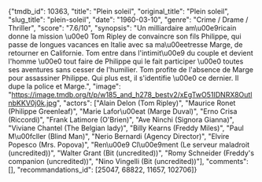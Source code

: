 {"tmdb_id": 10363, "title": "Plein soleil", "original_title": "Plein soleil", "slug_title": "plein-soleil", "date": "1960-03-10", "genre": "Crime / Drame / Thriller", "score": "7.6/10", "synopsis": "Un milliardaire am\u00e9ricain donne la mission \u00e0 Tom Ripley de convaincre son fils Philippe, qui passe de longues vacances en Italie avec sa ma\u00eetresse Marge, de retourner en Californie. Tom entre dans l'intimit\u00e9 du couple et devient l'homme \u00e0 tout faire de Philippe qui le fait participer \u00e0 toutes ses aventures sans cesser de l'humilier. Tom profite de l'absence de Marge pour assassiner Philippe. Qui plus est, il s'identifie \u00e0 ce dernier. Il dupe la police et Marge.", "image": "https://image.tmdb.org/t/p/w185_and_h278_bestv2/xEgTwO51IDNRX8OutlnbKKV0j0k.jpg", "actors": ["Alain Delon (Tom Ripley)", "Maurice Ronet (Philippe Greenleaf)", "Marie Lafor\u00eat (Marge Duval)", "Erno Crisa (Riccordi)", "Frank Latimore (O'Brien)", "Ave Ninchi (Signora Gianna)", "Viviane Chantel (The Belgian lady)", "Billy Kearns (Freddy Miles)", "Paul M\u00fcller (Blind Man)", "Nerio Bernardi (Agency Director)", "Elvire Popesco (Mrs. Popova)", "Ren\u00e9 Cl\u00e9ment (Le serveur maladroit (uncredited))", "Walter Grant (Bit (uncredited))", "Romy Schneider (Freddy's companion (uncredited))", "Nino Vingelli (Bit (uncredited))"], "comments": [], "recommandations_id": [25047, 68822, 11657, 102706]}